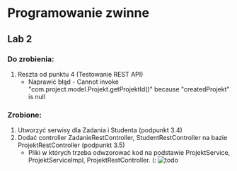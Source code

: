 # Programowanie zwinne

## Lab 2
### Do zrobienia:
1. Reszta od punktu 4 (Testowanie REST API)
    - Naprawić błąd - Cannot invoke "com.project.model.Projekt.getProjektId()" because "createdProjekt" is null
    
### Zrobione:
1. Utworzyć serwisy dla Zadania i Studenta (podpunkt 3.4)
2. Dodać controller ZadanieRestController, StudentRestController na bazie ProjektRestController (podpunkt 3.5)
    - Pliki w których trzeba odwzorować kod na podstawie ProjektService, ProjektServiceImpl, ProjektRestController. (:
    ![todo](https://i.imgur.com/hiB7hws.png)
